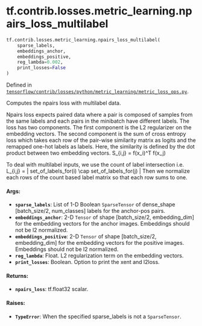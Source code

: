 <div itemscope itemtype="http://developers.google.com/ReferenceObject">
<meta itemprop="name" content="tf.contrib.losses.metric_learning.npairs_loss_multilabel" />
<meta itemprop="path" content="Stable" />
</div>

# tf.contrib.losses.metric_learning.npairs_loss_multilabel

``` python
tf.contrib.losses.metric_learning.npairs_loss_multilabel(
    sparse_labels,
    embeddings_anchor,
    embeddings_positive,
    reg_lambda=0.002,
    print_losses=False
)
```



Defined in [`tensorflow/contrib/losses/python/metric_learning/metric_loss_ops.py`](https://www.tensorflow.org/code/tensorflow/contrib/losses/python/metric_learning/metric_loss_ops.py).

Computes the npairs loss with multilabel data.

Npairs loss expects paired data where a pair is composed of samples from the
same labels and each pairs in the minibatch have different labels. The loss
has two components. The first component is the L2 regularizer on the
embedding vectors. The second component is the sum of cross entropy loss
which takes each row of the pair-wise similarity matrix as logits and
the remapped one-hot labels as labels. Here, the similarity is defined by the
dot product between two embedding vectors. S_{i,j} = f(x_i)^T f(x_j)

To deal with multilabel inputs, we use the count of label intersection
i.e. L_{i,j} = | set_of_labels_for(i) \cap set_of_labels_for(j) |
Then we normalize each rows of the count based label matrix so that each row
sums to one.

#### Args:

* <b>`sparse_labels`</b>: List of 1-D Boolean `SparseTensor` of dense_shape
                 [batch_size/2, num_classes] labels for the anchor-pos pairs.
* <b>`embeddings_anchor`</b>: 2-D `Tensor` of shape [batch_size/2, embedding_dim] for
    the embedding vectors for the anchor images. Embeddings should not be
    l2 normalized.
* <b>`embeddings_positive`</b>: 2-D `Tensor` of shape [batch_size/2, embedding_dim] for
    the embedding vectors for the positive images. Embeddings should not be
    l2 normalized.
* <b>`reg_lambda`</b>: Float. L2 regularization term on the embedding vectors.
* <b>`print_losses`</b>: Boolean. Option to print the xent and l2loss.


#### Returns:

* <b>`npairs_loss`</b>: tf.float32 scalar.

#### Raises:

* <b>`TypeError`</b>: When the specified sparse_labels is not a `SparseTensor`.
